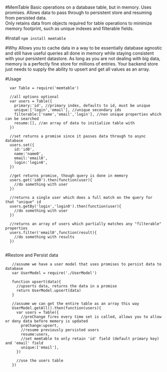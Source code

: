 #MemTable
Basic operations on a database table, but in memory. Uses promises. 
Allows data to pass through to persistent store and resuming from persisted data.  
Only retains data from objects required for table operations to minimize
memory footprint, such as unique indexes and filterable fields. 

#Install
`npm install memtable`

#Why
Allows you to cache data in a way to be essentially database agnostic and still have useful queries
all done in memory while staying consistent with your persistent datastore.
As long as you are not dealing with big data, memory is a perfectly fine store for
millions of entries. Your backend store just needs to supply the ability to upsert and get all values
as an array. 

#Usage
``` 
  var Table = require('memtable')

  //all options optional
  var users = Table({
    primary:'id', //primary index, defaults to id, must be unique
    unique:['login','email'], //unique secondary ids
    filterable:['name','email','login'], //non unique properties which can be searched
    resume:[], //an array of data to initialize table with
  })

  //set returns a promise since it passes data through to async database
  users.set({
    id:'id0',
    name:'name0',
    email:'email0',
    login:'login0',
  })

  //get returns promise, though query is done in memory
  users.get('id0').then(function(user){
    //do something with user
  })

  //returns a single user which does a full match on the query for that "unique" id
  users.getBy('login','login0').then(function(user){
    //do something with user
  })

  //returns an array of users which partially matches any "filterable" properties
  users.filter('email0',function(result){
    //do something with results
  })


``` 

#Restore and Persist data

``` 
   //assume we have a user model that uses promises to persist data to database
   var UserModel = require('./UserModel')

   function upsert(data){
     //upserts data, returns the data in a promise
     return UserModel.upsert(data)
   }

   //assume we can get the entire table as an array this way
   UserModel.getAll().then(function(users){
     var users = Table({
       //preChange fires every time set is called, allows you to allow or deny data before memory is updated
       preChange:upsert,
       //resume previously persisted users
       resume:users,
       //set memtable to only retain 'id' field (default primary key) and 'email' field
       unique:['email'],
     })

     //use the users table
   })
   

``` 
